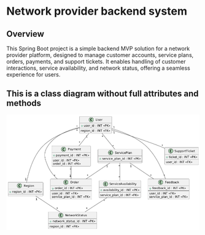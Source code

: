 #  Network provider backend system

## Overview

This Spring Boot project is a simple backend MVP solution for a network provider platform, designed to manage customer accounts, service plans, orders, payments, and support tickets. It enables handling of customer interactions, service availability, and network status, offering a seamless experience for users.

## This is a class diagram without full attributes and methods
![](class_diagram.png)
